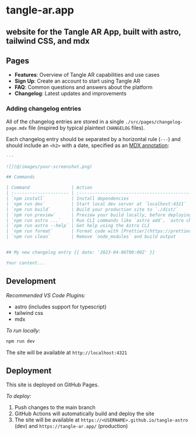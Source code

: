 # tangle-ar.app
## website for the Tangle AR App, built with astro, tailwind CSS, and mdx

## Pages

- **Features**: Overview of Tangle AR capabilities and use cases
- **Sign Up**: Create an account to start using Tangle AR
- **FAQ**: Common questions and answers about the platform
- **Changelog**: Latest updates and improvements

### Adding changelog entries

All of the changelog entries are stored in a single `./src/pages/changelog-page.mdx` file (inspired by typical plaintext `CHANGELOG` files).

Each changelog entry should be separated by a horizontal rule (`---`) and should include an `<h2>` with a date, specified as an [MDX annotation](https://github.com/bradlc/mdx-annotations):

```md
---

![](@/images/your-screenshot.png)

## Commands

| Command                | Action                                            |
| :--------------------- | :------------------------------------------------ |
| `npm install`          | Install dependencies                              |
| `npm run dev`          | Start local dev server at `localhost:4321`        |
| `npm run build`        | Build your production site to `./dist/`           |
| `npm run preview`      | Preview your build locally, before deploying      |
| `npm run astro ...`    | Run CLI commands like `astro add`, `astro check`  |
| `npm run astro --help` | Get help using the Astro CLI                      |
| `npm run format`       | Format code with [Prettier](https://prettier.io/) |
| `npm run clean`        | Remove `node_modules` and build output            |


## My new changelog entry {{ date: '2023-04-06T00:00Z' }}

Your content...
```

## Development

*Recommended VS Code Plugins:*
- astro (includes support for typescript)
- tailwind css
- mdx

*To run locally:*

```bash
npm run dev
```

The site will be available at `http://localhost:4321`

## Deployment

This site is deployed on GitHub Pages. 

*To deploy:*

1. Push changes to the main branch
2. GitHub Actions will automatically build and deploy the site
3. The site will be available at `https://<USERNAME>.github.io/tangle-astro` (dev) and `https://tangle-ar.app/` (production)


